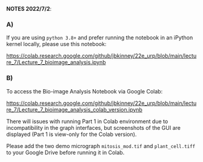 __NOTES 2022/7/2__:

### A) 
If you are using `python 3.8+` and prefer running the notebook in an iPython kernel locally, please use this notebook: 

https://colab.research.google.com/github/jbkinney/22e_urp/blob/main/lecture_7/Lecture_7_bioimage_analysis.ipynb

### B)
To access the Bio-image Analysis Notebook via Google Colab:

https://colab.research.google.com/github/jbkinney/22e_urp/blob/main/lecture_7/Lecture_7_bioimage_analysis_colab_version.ipynb


There will issues with running Part 1 in Colab environment due to incompatibility in the graph interfaces, but screenshots of the GUI are displayed (Part 1 is view-only for the Colab version).

Please add the two demo micrograph `mitosis_mod.tif` and `plant_cell.tiff` to your Google Drive before running it in Colab.
